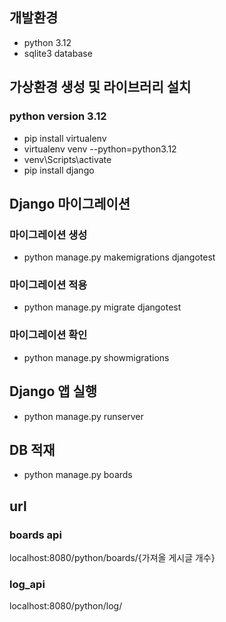 ## 개발환경
- python 3.12
- sqlite3 database

## 가상환경 생성 및 라이브러리 설치
### python version 3.12
- pip install virtualenv
- virtualenv venv --python=python3.12
- venv\Scripts\activate
- pip install django

## Django 마이그레이션
### 마이그레이션 생성
- python manage.py makemigrations djangotest
### 마이그레이션 적용
- python manage.py migrate djangotest
### 마이그레이션 확인
- python manage.py showmigrations

## Django 앱 실행
- python manage.py runserver

## DB 적재
- python manage.py boards

## url
### boards api
localhost:8080/python/boards/{가져올 게시글 개수}
### log_api
localhost:8080/python/log/